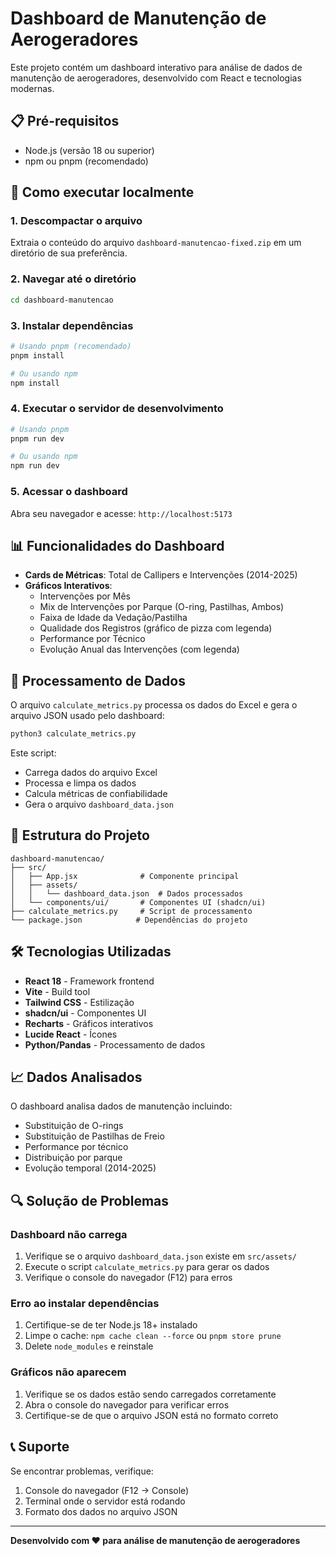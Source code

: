 # Dashboard de Manutenção de Aerogeradores

Este projeto contém um dashboard interativo para análise de dados de manutenção de aerogeradores, desenvolvido com React e tecnologias modernas.

## 📋 Pré-requisitos

- Node.js (versão 18 ou superior)
- npm ou pnpm (recomendado)

## 🚀 Como executar localmente

### 1. Descompactar o arquivo
Extraia o conteúdo do arquivo `dashboard-manutencao-fixed.zip` em um diretório de sua preferência.

### 2. Navegar até o diretório
```bash
cd dashboard-manutencao
```

### 3. Instalar dependências
```bash
# Usando pnpm (recomendado)
pnpm install

# Ou usando npm
npm install
```

### 4. Executar o servidor de desenvolvimento
```bash
# Usando pnpm
pnpm run dev

# Ou usando npm
npm run dev
```

### 5. Acessar o dashboard
Abra seu navegador e acesse: `http://localhost:5173`

## 📊 Funcionalidades do Dashboard

- **Cards de Métricas**: Total de Callipers e Intervenções (2014-2025)
- **Gráficos Interativos**:
  - Intervenções por Mês
  - Mix de Intervenções por Parque (O-ring, Pastilhas, Ambos)
  - Faixa de Idade da Vedação/Pastilha
  - Qualidade dos Registros (gráfico de pizza com legenda)
  - Performance por Técnico
  - Evolução Anual das Intervenções (com legenda)

## 🔧 Processamento de Dados

O arquivo `calculate_metrics.py` processa os dados do Excel e gera o arquivo JSON usado pelo dashboard:

```bash
python3 calculate_metrics.py
```

Este script:
- Carrega dados do arquivo Excel
- Processa e limpa os dados
- Calcula métricas de confiabilidade
- Gera o arquivo `dashboard_data.json`

## 📁 Estrutura do Projeto

```
dashboard-manutencao/
├── src/
│   ├── App.jsx              # Componente principal
│   ├── assets/
│   │   └── dashboard_data.json  # Dados processados
│   └── components/ui/       # Componentes UI (shadcn/ui)
├── calculate_metrics.py     # Script de processamento
└── package.json            # Dependências do projeto
```

## 🛠️ Tecnologias Utilizadas

- **React 18** - Framework frontend
- **Vite** - Build tool
- **Tailwind CSS** - Estilização
- **shadcn/ui** - Componentes UI
- **Recharts** - Gráficos interativos
- **Lucide React** - Ícones
- **Python/Pandas** - Processamento de dados

## 📈 Dados Analisados

O dashboard analisa dados de manutenção incluindo:
- Substituição de O-rings
- Substituição de Pastilhas de Freio
- Performance por técnico
- Distribuição por parque
- Evolução temporal (2014-2025)

## 🔍 Solução de Problemas

### Dashboard não carrega
1. Verifique se o arquivo `dashboard_data.json` existe em `src/assets/`
2. Execute o script `calculate_metrics.py` para gerar os dados
3. Verifique o console do navegador (F12) para erros

### Erro ao instalar dependências
1. Certifique-se de ter Node.js 18+ instalado
2. Limpe o cache: `npm cache clean --force` ou `pnpm store prune`
3. Delete `node_modules` e reinstale

### Gráficos não aparecem
1. Verifique se os dados estão sendo carregados corretamente
2. Abra o console do navegador para verificar erros
3. Certifique-se de que o arquivo JSON está no formato correto

## 📞 Suporte

Se encontrar problemas, verifique:
1. Console do navegador (F12 → Console)
2. Terminal onde o servidor está rodando
3. Formato dos dados no arquivo JSON

---

**Desenvolvido com ❤️ para análise de manutenção de aerogeradores**
